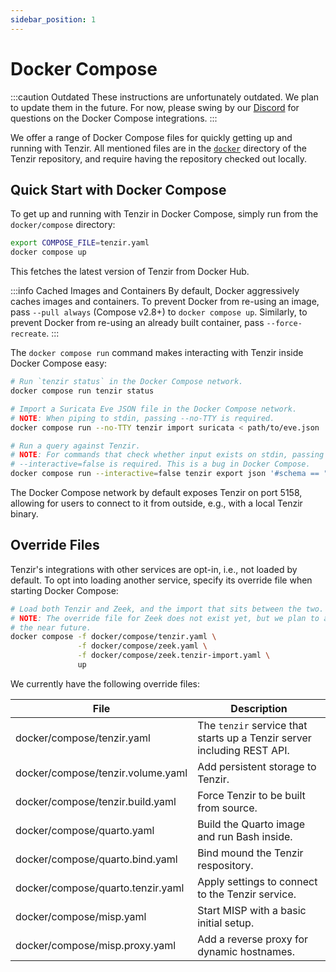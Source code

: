 ```yaml
---
sidebar_position: 1
---
```


# Docker Compose

:::caution Outdated
These instructions are unfortunately outdated. We plan to update them in the
future. For now, please swing by our [Discord](/discord) for questions on the
Docker Compose integrations.
:::

We offer a range of Docker Compose files for quickly getting up and running with
Tenzir. All mentioned files are in the [`docker`][tenzir-repo-docker] directory of
the Tenzir repository, and require having the repository checked out locally.

[tenzir-repo-docker]: https://github.com/tenzir/tenzir/tree/main/docker

## Quick Start with Docker Compose

To get up and running with Tenzir in Docker Compose, simply run from the
`docker/compose` directory:
```bash
export COMPOSE_FILE=tenzir.yaml
docker compose up
```

This fetches the latest version of Tenzir from Docker Hub.

:::info Cached Images and Containers
By default, Docker aggressively caches images and containers. To prevent Docker
from re-using an image, pass `--pull always` (Compose v2.8+) to `docker compose
up`. Similarly, to prevent Docker from re-using an already built container, pass
`--force-recreate`.
:::

The `docker compose run` command makes interacting with Tenzir inside Docker
Compose easy:

```bash
# Run `tenzir status` in the Docker Compose network.
docker compose run tenzir status

# Import a Suricata Eve JSON file in the Docker Compose network.
# NOTE: When piping to stdin, passing --no-TTY is required.
docker compose run --no-TTY tenzir import suricata < path/to/eve.json

# Run a query against Tenzir.
# NOTE: For commands that check whether input exists on stdin, passing
# --interactive=false is required. This is a bug in Docker Compose.
docker compose run --interactive=false tenzir export json '#schema == "suricata.alert"'
```

The Docker Compose network by default exposes Tenzir on port 5158, allowing for
users to connect to it from outside, e.g., with a local Tenzir binary.

## Override Files

Tenzir's integrations with other services are opt-in, i.e., not loaded by
default. To opt into loading another service, specify its override file when
starting
Docker Compose:

```bash
# Load both Tenzir and Zeek, and the import that sits between the two.
# NOTE: The override file for Zeek does not exist yet, but we plan to add it in
# the near future.
docker compose -f docker/compose/tenzir.yaml \
               -f docker/compose/zeek.yaml \
               -f docker/compose/zeek.tenzir-import.yaml \
               up
```

We currently have the following override files:

|File|Description|
|-|-|
|docker/compose/tenzir.yaml|The `tenzir` service that starts up a Tenzir server including REST API.|
|docker/compose/tenzir.volume.yaml|Add persistent storage to Tenzir.|
|docker/compose/tenzir.build.yaml|Force Tenzir to be built from source.|
|docker/compose/quarto.yaml|Build the Quarto image and run Bash inside.|
|docker/compose/quarto.bind.yaml|Bind mound the Tenzir respository.|
|docker/compose/quarto.tenzir.yaml|Apply settings to connect to the Tenzir service.|
|docker/compose/misp.yaml|Start MISP with a basic initial setup.|
|docker/compose/misp.proxy.yaml|Add a reverse proxy for dynamic hostnames.|
